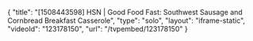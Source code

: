 {
    "title": "[1508443598] HSN | Good Food Fast: Southwest Sausage and Cornbread Breakfast Casserole",
    "type": "solo",
    "layout": "iframe-static",
    "videoId": "123178150",
    "url": "\/tvpembed\/123178150"
}